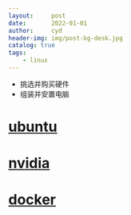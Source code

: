 ```yaml
---
layout:     post
date:       2022-01-01
author:     cyd
header-img: img/post-bg-desk.jpg
catalog: true
tags:
    - linux
---
```




- 挑选并购买硬件
- 组装并安置电脑

# [ubuntu](https://cyd1310997.github.io/2022/01/01/ubuntu#ubuntu)

# [nvidia](https://cyd1310997.github.io/2022/01/01/nvidia#nvidia)    

# [docker](https://cyd1310997.github.io/2022/01/01/docker#docker)  

